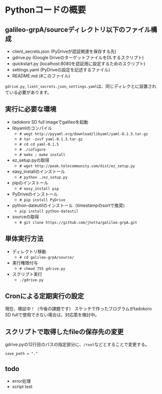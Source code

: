 # Pythonコードの概要

## galileo-grpA/sourceディレクトリ以下のファイル構成

- client_secrets.json (PyDriveが認証関連を保存する先)
- gdrive.py (Google DriveのターゲットファイルをDLするスクリプト)
- quickstart.py (localhost:8080を認証用に設定するためのスクリプト)
- settings.yaml (PyDriveの設定を記述するファイル)
- README.md (#このファイル)

`gdrive.py`, `lient_secrets.json`, `settings.yaml`は、同じディレクとに設置されている必要があります。


## 実行に必要な環境

- tadokoro SD full imageでgalileoを起動
- libyamlのコンパイル
	- `# wegt http://pyyaml.org/download/libyaml/yaml-0.1.5.tar.gz`
	- `# tar -zxvf yaml-0.1.5.tar.gz`
	- `# cd cd yaml-0.1.5` 
	- `# ./cofigure`
	- `# make ; make install`
- ez_setup.pyの取得
	- `# wget http://peak.telecommunity.com/dist/ez_setup.py`
- easy_installのインストール
	- `# python ./ez_setup.py`
- pipのインストール
	- `# easy_install pip`
- PyDriveのインストール
	- `# pip install PyDrive` 	
- python-dateutilのインストール（timestampのsortで推奨）
	- `pip install python-dateutil`
- sourceの取得
	- `# git clone https://github.com/jhotta/galileo-grpA.git` 


## 単体実行方法

- ディレクトリ移動
	- `# cd galileo-grpA/source/`
- 実行権限付与
	- `# chmod 755 gdrive.py`
- スクリプト実行
	- `./gdrive.py`


## Cronによる定期実行の設定

現在、検証中！（今後の課題です）
スケッチで作ったフログラムがtadokoro SD fullで使用できない場合は、対応策を検討中。


## スクリプトで取得したfileの保存先の変更

gdrive.pyの12行目のパスの指定部分に、`/root`などとすることで変更する。

`save_path = "."` 

## todo

- error処理
- script test